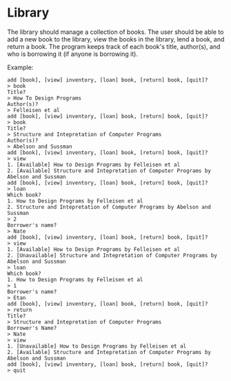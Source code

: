# Library

The library should manage a collection of books. The user should be able to add a new book to the library, view the books in the library, lend a book, and return a book. The program keeps track of each book's title, author(s), and who is borrowing it (if anyone is borrowing it).

Example:

```
add [book], [view] inventory, [loan] book, [return] book, [quit]?
> book
Title?
> How To Design Programs
Author(s)?
> Felleisen et al
add [book], [view] inventory, [loan] book, [return] book, [quit]?
> book
Title?
> Structure and Intepretation of Computer Programs
Author(s)?
> Abelson and Sussman
add [book], [view] inventory, [loan] book, [return] book, [quit]?
> view
1. [Available] How to Design Programs by Felleisen et al
2. [Available] Structure and Intepretation of Computer Programs by Abelson and Sussman
add [book], [view] inventory, [loan] book, [return] book, [quit]?
> loan
Which book?
1. How to Design Programs by Felleisen et al
2. Structure and Intepretation of Computer Programs by Abelson and Sussman
> 2
Borrower's name?
> Nate
add [book], [view] inventory, [loan] book, [return] book, [quit]?
> view
1. [Available] How to Design Programs by Felleisen et al
2. [Unavailable] Structure and Intepretation of Computer Programs by Abelson and Sussman
> loan
Which book?
1. How to Design Programs by Felleisen et al
> 1
Borrower's name?
> Etan
add [book], [view] inventory, [loan] book, [return] book, [quit]?
> return
Title?
> Structure and Intepretation of Computer Programs
Borrower's Name?
> Nate
> view
1. [Unavailable] How to Design Programs by Felleisen et al
2. [Available] Structure and Intepretation of Computer Programs by Abelson and Sussman
add [book], [view] inventory, [loan] book, [return] book, [quit]?
> quit
```


